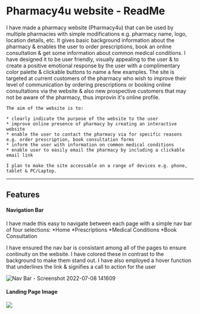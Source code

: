 <h1> Pharmacy4u website - ReadMe</h1>

<p> 
    I have made a pharmacy website (Pharmacy4u) that can be used by multiple pharmacies with simple modifications e.g. pharmacy name, logo, location details, etc. It gives basic background information about the pharmacy & enables the user to order prescriptions, book an online consultation & get some information about common medical conditions. I have designed it to be user friendly, visually appealing to the user & to create a positive emotional response by the user with a complimentary color palette & clickable buttons to name a few examples.  The site is targeted at current customers of the pharmacy who wish to improve their level of communication by ordering prescriptions or booking online consultations via the website & also new prospective customers that may not be aware of the pharmacy, thus improvin it's online profile.  

    The aim of the website is to:

    * clearly indicate the purpose of the website to the user
    * improve online presence of pharmacy by creating an interactive website
    * enable the user to contact the pharmacy via for specific reasons e.g. order prescription, book consultation forms
    * inform the user with information on common medical conditions
    * enable user to easily email the pharmacy by including a clickable email link 

    I plan to make the site accessable on a range of devices e.g. phone, tablet & PC/Laptop.

</p>

<hr>

<h2>Features</h2>

<h4> Navigation Bar</h4>

<p>
I have made this easy to navigate between each page with a simple nav bar of four selections:
    *Home
    *Prescriptions
    *Medical Conditions
    *Book Consultation
    
I have ensured the nav bar is consistant among all of the pages to ensure continuity on the website. I have colored these in contrast to the background to make them stand out. I have also employed a hover function that underlines the link & signifies a call to action for the user

![Nav Bar - Screenshot 2022-07-08 141609](https://user-images.githubusercontent.com/105642587/178016416-1ff7564f-ea2a-41e9-b973-dce60ade26ba.png)

</p>

<h4>Landing Page Image</h4>
                                                                       
																																			

                                                                       
                                                                       
                                                                       
                                                                       
                                                                       
                                                                   






  <img src=[](vscode-remote://dsouths-pharmacy-vwkvvtr38fr.ws-eu51.gitpod.io/workspace/pharmacy/assets/screenshots/Landing%20Page%20-%20Screenshot%202022-07-08%20141528%20.png)>

